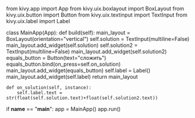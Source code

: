 from kivy.app import App
from kivy.uix.boxlayout import BoxLayout
from kivy.uix.button import Button
from kivy.uix.textinput import TextInput
from kivy.uix.label import Label
 
class MainApp(App):
    def build(self):
        main_layout = BoxLayout(orientation="vertical")
        self.solution = TextInput(multiline=False)
        main_layout.add_widget(self.solution)
        self.solution2 = TextInput(multiline=False)
        main_layout.add_widget(self.solution2)
        equals_button = Button(text="сложить")
        equals_button.bind(on_press=self.on_solution)
        main_layout.add_widget(equals_button)
        self.label = Label()
        main_layout.add_widget(self.label)
        return main_layout
 
    def on_solution(self, instance):
        self.label.text = str(float(self.solution.text)+float(self.solution2.text))
 
if __name__ == "__main__":
    app = MainApp()
    app.run()
